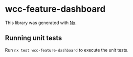 # wcc-feature-dashboard

This library was generated with [Nx](https://nx.dev).

## Running unit tests

Run `nx test wcc-feature-dashboard` to execute the unit tests.

